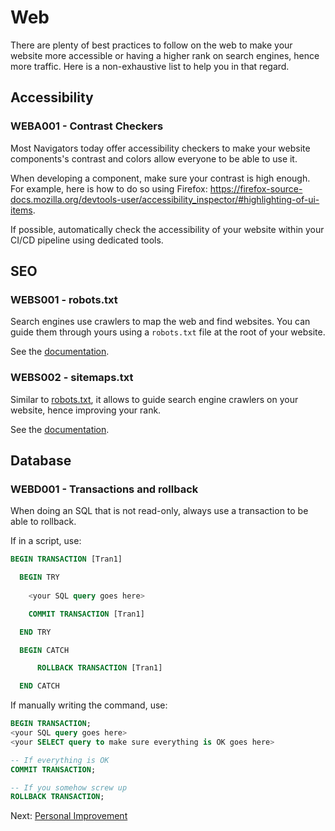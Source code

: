 # Web

There are plenty of best practices to follow on the web to make your website more accessible or having a higher rank on search engines, hence more traffic. Here is a non-exhaustive list to help you in that regard.

## Accessibility

### WEBA001 - Contrast Checkers

Most Navigators today offer accessibility checkers to make your website components's contrast and colors allow everyone to be able to use it.

When developing a component, make sure your contrast is high enough. For example, here is how to do so using Firefox: <https://firefox-source-docs.mozilla.org/devtools-user/accessibility_inspector/#highlighting-of-ui-items>.

If possible, automatically check the accessibility of your website within your CI/CD pipeline using dedicated tools.

## SEO

### WEBS001 - robots.txt

Search engines use crawlers to map the web and find websites. You can guide them through yours using a `robots.txt` file at the root of your website.

See the [documentation](https://developers.google.com/search/docs/crawling-indexing/robots/intro).

### WEBS002 - sitemaps.txt

Similar to [robots.txt](#webs001---robotstxt), it allows to guide search engine crawlers on your website, hence improving your rank.

See the [documentation](https://developers.google.com/search/docs/crawling-indexing/sitemaps/overview).

## Database

### WEBD001 - Transactions and rollback

When doing an SQL that is not read-only, always use a transaction to be able to rollback.

If in a script, use:

```sql
BEGIN TRANSACTION [Tran1]

  BEGIN TRY
    
    <your SQL query goes here>

    COMMIT TRANSACTION [Tran1]

  END TRY

  BEGIN CATCH

      ROLLBACK TRANSACTION [Tran1]

  END CATCH  
```

If manually writing the command, use:

```sql
BEGIN TRANSACTION;
<your SQL query goes here>
<your SELECT query to make sure everything is OK goes here>

-- If everything is OK
COMMIT TRANSACTION;

-- If you somehow screw up
ROLLBACK TRANSACTION;
```

Next: [Personal Improvement](./personal_improvement.md)
